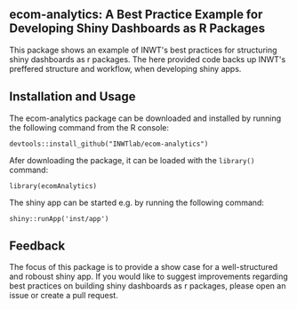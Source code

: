 ## ecom-analytics: A Best Practice Example for Developing Shiny Dashboards as R Packages

This package shows an example of INWT's best practices for structuring shiny dashboards as r packages. 
The here provided code backs up INWT's preffered structure and workflow, when developing shiny apps. 

## Installation and Usage

The ecom-analytics package can be downloaded and installed by running the following
command from the R console:

```
devtools::install_github("INWTlab/ecom-analytics")
```

Afer downloading the package, it can be loaded with the `library()` command:

```
library(ecomAnalytics)
```

The shiny app can be started e.g. by running the following command:

```
shiny::runApp('inst/app')
```


## Feedback

The focus of this package is to provide a show case for a well-structured and roboust shiny app. 
If you would like to suggest improvements regarding best practices on building shiny dashboards as r packages, please open an issue or create a pull request. 
